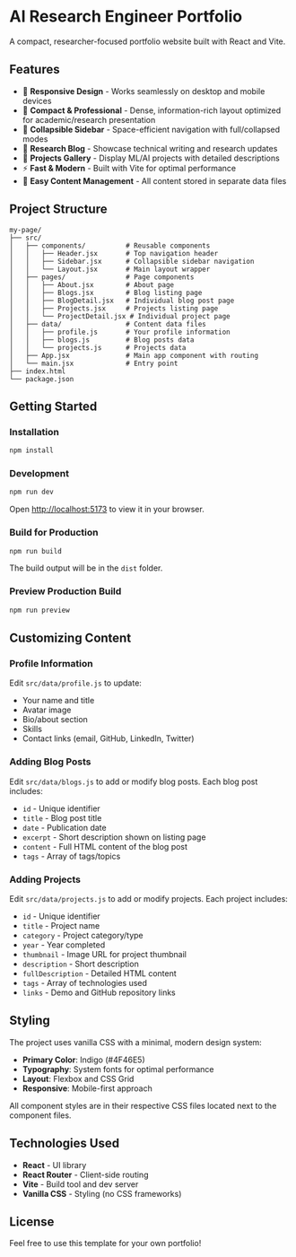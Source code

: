 # AI Research Engineer Portfolio

A compact, researcher-focused portfolio website built with React and Vite.

## Features

- 📱 **Responsive Design** - Works seamlessly on desktop and mobile devices
- 🎯 **Compact & Professional** - Dense, information-rich layout optimized for academic/research presentation
- 📐 **Collapsible Sidebar** - Space-efficient navigation with full/collapsed modes
- 📝 **Research Blog** - Showcase technical writing and research updates
- 🔬 **Projects Gallery** - Display ML/AI projects with detailed descriptions
- ⚡ **Fast & Modern** - Built with Vite for optimal performance
- 🔄 **Easy Content Management** - All content stored in separate data files

## Project Structure

```
my-page/
├── src/
│   ├── components/          # Reusable components
│   │   ├── Header.jsx       # Top navigation header
│   │   ├── Sidebar.jsx      # Collapsible sidebar navigation
│   │   └── Layout.jsx       # Main layout wrapper
│   ├── pages/               # Page components
│   │   ├── About.jsx        # About page
│   │   ├── Blogs.jsx        # Blog listing page
│   │   ├── BlogDetail.jsx   # Individual blog post page
│   │   ├── Projects.jsx     # Projects listing page
│   │   └── ProjectDetail.jsx # Individual project page
│   ├── data/                # Content data files
│   │   ├── profile.js       # Your profile information
│   │   ├── blogs.js         # Blog posts data
│   │   └── projects.js      # Projects data
│   ├── App.jsx              # Main app component with routing
│   └── main.jsx             # Entry point
├── index.html
└── package.json
```

## Getting Started

### Installation

```bash
npm install
```

### Development

```bash
npm run dev
```

Open [http://localhost:5173](http://localhost:5173) to view it in your browser.

### Build for Production

```bash
npm run build
```

The build output will be in the `dist` folder.

### Preview Production Build

```bash
npm run preview
```

## Customizing Content

### Profile Information

Edit `src/data/profile.js` to update:

- Your name and title
- Avatar image
- Bio/about section
- Skills
- Contact links (email, GitHub, LinkedIn, Twitter)

### Adding Blog Posts

Edit `src/data/blogs.js` to add or modify blog posts. Each blog post includes:

- `id` - Unique identifier
- `title` - Blog post title
- `date` - Publication date
- `excerpt` - Short description shown on listing page
- `content` - Full HTML content of the blog post
- `tags` - Array of tags/topics

### Adding Projects

Edit `src/data/projects.js` to add or modify projects. Each project includes:

- `id` - Unique identifier
- `title` - Project name
- `category` - Project category/type
- `year` - Year completed
- `thumbnail` - Image URL for project thumbnail
- `description` - Short description
- `fullDescription` - Detailed HTML content
- `tags` - Array of technologies used
- `links` - Demo and GitHub repository links

## Styling

The project uses vanilla CSS with a minimal, modern design system:

- **Primary Color**: Indigo (#4F46E5)
- **Typography**: System fonts for optimal performance
- **Layout**: Flexbox and CSS Grid
- **Responsive**: Mobile-first approach

All component styles are in their respective CSS files located next to the component files.

## Technologies Used

- **React** - UI library
- **React Router** - Client-side routing
- **Vite** - Build tool and dev server
- **Vanilla CSS** - Styling (no CSS frameworks)

## License

Feel free to use this template for your own portfolio!
